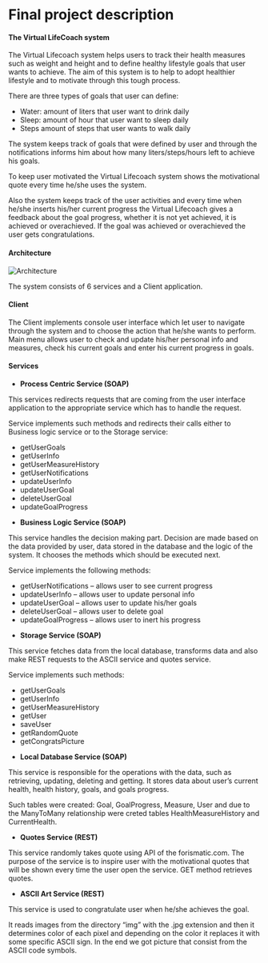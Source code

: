 # Final project description

#### The Virtual LifeCoach system

The Virtual Lifecoach system helps users to track their health measures such as weight and height and to define healthy lifestyle goals that user wants to achieve. The aim of this system is to help to adopt healthier lifestyle and to motivate through this tough process. 

There are three types of goals that user can define: 
+ Water: amount of liters that user want to drink daily
+ Sleep: amount of hour that user want to sleep daily
+ Steps amount of steps that user wants to walk daily

The system keeps track of goals that were defined by user and through the notifications informs him about how many liters/steps/hours left to achieve his goals.

To keep user motivated the Virtual Lifecoach system shows the motivational quote every time he/she uses the system. 

Also the system keeps track of the user activities and every time when he/she inserts his/her current progress the Virtual Lifecoach gives a feedback about the goal progress, whether it is not yet achieved, it is achieved or overachieved. If the goal was achieved or overachieved the user gets congratulations.

#### Architecture

![Architecture](https://pp.vk.me/c627428/v627428082/2c858/ykb_UKySvdc.jpg)

The system consists of 6 services and a Client application.

#### Client

The Client implements console user interface which let user to navigate through the system and to choose the action that he/she wants to perform. Main menu allows user to check and update his/her personal info and measures, check his current goals and enter his current progress in goals.

#### Services

+ **Process Centric Service (SOAP)**

This services redirects requests that are coming from the user interface application to the appropriate service which has to handle the request.

Service implements such methods and redirects their calls either to Business logic service or to the Storage service:
-	getUserGoals
-	getUserInfo
-	getUserMeasureHistory
-	getUserNotifications
-	updateUserInfo
-	updateUserGoal
-	deleteUserGoal
-	updateGoalProgress


+  **Business Logic Service (SOAP)**

This service handles the decision making part. Decision are made based on the data provided by user, data stored in the database and the logic of the system. It chooses the methods which should be executed next. 

Service implements the following methods:
-	getUserNotifications – allows user to see current progress 
-	updateUserInfo – allows user to update personal info
-	updateUserGoal – allows user to update his/her goals
-	deleteUserGoal – allows user to delete goal 
-	updateGoalProgress – allows user to inert his progress


+  **Storage Service (SOAP)**

This service fetches data from the local database, transforms data and also make REST requests to the ASCII service and quotes service.

Service implements such methods:

-	getUserGoals
-	getUserInfo
-	getUserMeasureHistory
-	getUser 
-	saveUser
-	getRandomQuote
-	getCongratsPicture

+  **Local Database Service  (SOAP)**

This service is responsible for the operations with the data, such as retrieving, updating, deleting and getting. It stores data about user’s current health, health history, goals, and goals progress. 

Such tables were created: Goal, GoalProgress, Measure, User and due to the ManyToMany relationship were creted tables HealthMeasureHistory and CurrentHealth. 

+  **Quotes Service (REST)**

This service randomly takes quote using API of the forismatic.com. The purpose of the service is to inspire user with the motivational quotes that will be shown every time the user open the service. GET method retrieves quotes.

+  **ASCII Art Service (REST)**

This service is used to congratulate user when he/she achieves the goal. 

It reads images from the directory “img” with the .jpg extension and then it determines color of each pixel and depending on the color it replaces it with some specific ASCII sign. In the end we got picture that consist from the ASCII code symbols.




